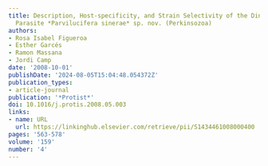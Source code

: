 ```yaml
---
title: Description, Host-specificity, and Strain Selectivity of the Dinoflagellate
  Parasite *Parvilucifera sinerae* sp. nov. (Perkinsozoa)
authors:
- Rosa Isabel Figueroa
- Esther Garcés
- Ramon Massana
- Jordi Camp
date: '2008-10-01'
publishDate: '2024-08-05T15:04:48.054372Z'
publication_types:
- article-journal
publication: '*Protist*'
doi: 10.1016/j.protis.2008.05.003
links:
- name: URL
  url: https://linkinghub.elsevier.com/retrieve/pii/S1434461008000400
pages: '563-578'
volume: '159'
number: '4'
---
```


